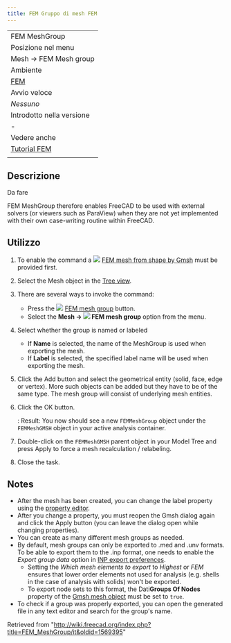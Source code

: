 ```yaml
---
title: FEM Gruppo di mesh FEM
---
```


|                                                    |
| -------------------------------------------------- |
| FEM MeshGroup                                      |
| Posizione nel menu                                 |
| Mesh → FEM Mesh group                              |
| Ambiente                                           |
| [FEM](/FEM_Workbench/it "FEM Workbench/it")        |
| Avvio veloce                                       |
| _Nessuno_                                          |
| Introdotto nella versione                          |
| -                                                  |
| Vedere anche                                       |
| [Tutorial FEM](/FEM_tutorial/it "FEM tutorial/it") |
|                                                    |

## Descrizione

Da fare

FEM MeshGroup therefore enables FreeCAD to be used with external solvers (or viewers such as ParaView) when they are not yet implemented with their own case-writing routine within FreeCAD.

## Utilizzo

1. To enable the command a ![](/images/FEM_MeshGmshFromShape.svg) [FEM mesh from shape by Gmsh](/FEM_MeshGmshFromShape "FEM MeshGmshFromShape") must be provided first.
2. Select the Mesh object in the [Tree view](/Tree_view "Tree view").
3. There are several ways to invoke the command:
   - Press the ![](/images/FEM_MeshGroup.svg) [FEM mesh group](/FEM_MeshGroup "FEM MeshGroup") button.
   - Select the **Mesh → ![](/images/FEM_MeshGroup.svg) FEM mesh group** option from the menu.
4. Select whether the group is named or labeled
   - If **Name** is selected, the name of the MeshGroup is used when exporting the mesh.
   - If **Label** is selected, the specified label name will be used when exporting the mesh.
5. Click the Add button and select the geometrical entity (solid, face, edge or vertex). More such objects can be added but they have to be of the same type. The mesh group will consist of underlying mesh entities.
6. Click the OK button.

   : Result: You now should see a new `FEMMeshGroup` object under the `FEMMeshGMSH` object in your active analysis container.

7. Double-click on the `FEMMeshGMSH` parent object in your Model Tree and press Apply to force a mesh recalculation / relabeling.
8. Close the task.

## Notes

- After the mesh has been created, you can change the label property using the [property editor](/Property_editor "Property editor").
- After you change a property, you must reopen the Gmsh dialog again and click the Apply button (you can leave the dialog open while changing properties).
- You can create as many different mesh groups as needed.
- By default, mesh groups can only be exported to .med and .unv formats. To be able to export them to the .inp format, one needs to enable the _Export group data_ option in [INP export preferences](/Import_Export_Preferences#INP "Import Export Preferences").
  - Setting the _Which mesh elements to export_ to _Highest_ or _FEM_ ensures that lower order elements not used for analysis (e.g. shells in the case of analysis with solids) won't be exported.
  - To export node sets to this format, the Dati**Groups Of Nodes** property of the [Gmsh mesh object](/FEM_MeshGmshFromShape "FEM MeshGmshFromShape") must be set to `true`.
- To check if a group was properly exported, you can open the generated file in any text editor and search for the group's name.

Retrieved from "<http://wiki.freecad.org/index.php?title=FEM_MeshGroup/it&oldid=1569395>"
